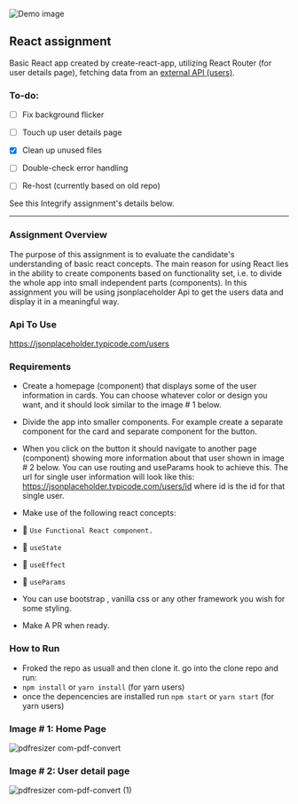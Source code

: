 ![Demo image](Demo.PNG)

## React assignment


Basic React app created by create-react-app, utilizing React Router (for user details page), fetching data from an [external API (users)](https://jsonplaceholder.typicode.com/). 

### To-do:
- [ ] Fix background flicker
- [ ] Touch up user details page
- [x] Clean up unused files
- [ ] Double-check error handling
- [ ] Re-host (currently based on old repo)



See this Integrify assignment's details below.
***

### Assignment Overview

The purpose of this assignment is to evaluate the candidate's understanding of basic react concepts. The main reason for using React lies in the ability to create components based on functionality set, i.e. to divide the whole app into small independent parts (components). In this assignment you will be using jsonplaceholder Api to get the users data and display it in a meaningful way.

### Api To Use

https://jsonplaceholder.typicode.com/users

### Requirements

  - Create a homepage (component) that displays some of the user information in cards.
   You can choose whatever color or design you want, and it should look similar to the image # 1 below.

  - Divide the app into smaller components. For example create a separate component for the card and separate component for the button.
  - When  you click on the button it should navigate to another page (component) showing more information about that user shown in image # 2 below.
   You can use routing   and useParams hook to achieve this. The url for single user information will look like this:
   https://jsonplaceholder.typicode.com/users/id  where id is the id for that single user.
 - Make use of the following react concepts:
- 💊 `Use Functional React component.`
- 💊 `useState`
- 💊 `useEffect`
- 💊 `useParams`

 - You can use bootstrap , vanilla css or any other framework you wish for some styling.
 - Make A PR when ready.

### How to Run
- Froked the repo as usuall and then clone it. go into the clone repo and run:
- `npm install` or `yarn install` (for yarn users)
- once the depencencies are installed run `npm start` or `yarn start` (for yarn users)

### Image # 1: Home Page

![pdfresizer com-pdf-convert](https://user-images.githubusercontent.com/7606310/104325308-2afce380-54f1-11eb-9014-6d927e1fd5b5.jpg)


### Image # 2: User detail page

![pdfresizer com-pdf-convert (1)](https://user-images.githubusercontent.com/7606310/104325369-3f40e080-54f1-11eb-8226-943fce2f4385.jpg)
